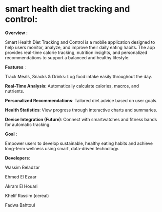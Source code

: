 # smart health diet tracking and control:

**Overview** :

Smart Health Diet Tracking and Control is a mobile application designed to help users monitor, analyze, and improve their daily eating habits.
The app provides real-time calorie tracking, nutrition insights, and personalized recommendations to support a balanced and healthy lifestyle.

**Features** :

Track Meals, Snacks & Drinks: Log food intake easily throughout the day.

**Real-Time Analysis**:
 Automatically calculate calories, macros, and nutrients.

**Personalized Recommendations**:
Tailored diet advice based on user goals.

**Health Statistics**:
View progress through interactive charts and summaries.

**Device Integration (Future)**:
 Connect with smartwatches and fitness bands for automatic tracking.

 **Goal** : 

Empower users to develop sustainable, healthy eating habits and achieve long-term wellness using smart, data-driven technology.

**Developers**:

Wassim Beladzar

Ehmed El Ezaar

Akram El Houari

Khelif Rassim (cereal)

Fadwa Bahtoul
